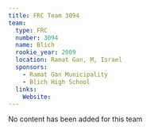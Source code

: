 ```yaml
---
title: FRC Team 3094
team:
  type: FRC
  number: 3094
  name: Blich
  rookie_year: 2009
  location: Ramat Gan, M, Israel
  sponsors:
    - Ramat Gan Municipality
    - Blich High School
  links:
    Website: 
---
```

No content has been added for this team
